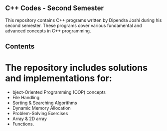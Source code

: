 ## C++ Codes - Second Semester
This repository contains C++ programs written by Dipendra Joshi during his second semester. These programs cover various fundamental and advanced concepts in C++ programming.

## Contents
# The repository includes solutions and implementations for:
* bject-Oriented Programming (OOP) concepts
* File Handling
* Sorting & Searching Algorithms
* Dynamic Memory Allocation
* Problem-Solving Exercises
* Array & 2D array
* Functions.

